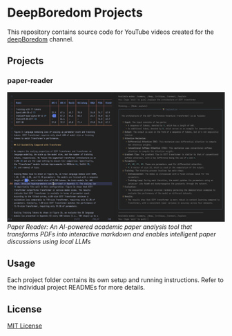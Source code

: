 # DeepBoredom Projects

This repository contains source code for YouTube videos created for the
[deepBoredom](https://www.youtube.com/@deepBoredom) channel.

## Projects

### paper-reader

![Paper Reader Interface](./paper-reader/assets/paper_reader.png) _Paper Reader: An
AI-powered academic paper analysis tool that transforms PDFs into interactive markdown
and enables intelligent paper discussions using local LLMs_

## Usage

Each project folder contains its own setup and running instructions. Refer to the
individual project READMEs for more details.

## License

[MIT License](LICENSE)
